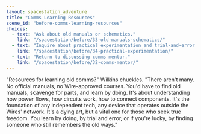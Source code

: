 ```yaml
---
layout: spacestation_adventure
title: "Comms Learning Resources"
scene_id: "before-comms-learning-resources"
choices:
  - text: "Ask about old manuals or schematics."
    link: "/spacestation/before/33-old-manuals-schematics/"
  - text: "Inquire about practical experimentation and trial-and-error."
    link: "/spacestation/before/34-practical-experimentation/"
  - text: "Return to discussing comms mentor."
    link: "/spacestation/before/32-comms-mentor/"
---
```


"Resources for learning old comms?" Wilkins chuckles. "There aren't many. No official manuals, no Wire-approved courses. You'd have to find old manuals, scavenge for parts, and learn by doing. It's about understanding how power flows, how circuits work, how to connect components. It's the foundation of any independent tech, any device that operates outside the Wires' network. It's a dying art, but a vital one for those who seek true freedom. You learn by doing, by trial and error, or if you're lucky, by finding someone who still remembers the old ways."
